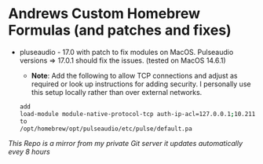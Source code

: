 # Andrews Custom Homebrew Formulas (and patches and fixes)


- pluseaudio - 17.0 with patch to fix modules on MacOS. Pulseaudio versions => 17.0.1 should fix the issues. (tested on MacOS 14.6.1)
    - **Note**: Add the following to allow TCP connections and adjust as required or look up instructions for adding security. I personally use this setup locally rather than over external networks.


  ```bash
  add 
  load-module module-native-protocol-tcp auth-ip-acl=127.0.0.1;10.211.55.2 auth-anonymous=1 
  to 
  /opt/homebrew/opt/pulseaudio/etc/pulse/default.pa
  ```

*This Repo is a mirror from my private Git server it updates automatically evey 8 hours*

